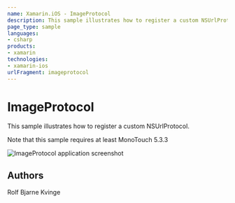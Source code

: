 ```yaml
---
name: Xamarin.iOS - ImageProtocol
description: This sample illustrates how to register a custom NSUrlProtocol. Note that this sample requires at least MonoTouch 5.3.3
page_type: sample
languages:
- csharp
products:
- xamarin
technologies:
- xamarin-ios
urlFragment: imageprotocol
---
```

# ImageProtocol

This sample illustrates how to register a custom NSUrlProtocol.

Note that this sample requires at least MonoTouch 5.3.3

![ImageProtocol application screenshot](Screenshots/ImageProtocol01.png "ImageProtocol application screenshot")

## Authors

Rolf Bjarne Kvinge
